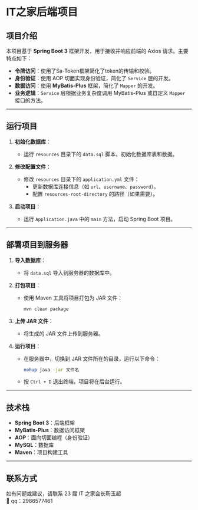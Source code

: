 
# IT之家后端项目

## 项目介绍

本项目基于 **Spring Boot 3** 框架开发，用于接收并响应前端的 Axios 请求。主要特点如下：

- **令牌访问**：使用了Sa-Token框架简化了token的传输和校验。
- **身份验证**：使用 AOP 切面实现身份验证，简化了 `Service` 层的开发。
- **数据访问**：使用 **MyBatis-Plus** 框架，简化了 `Mapper` 的开发。
- **业务逻辑**：`Service` 层根据业务复杂度调用 MyBatis-Plus 或自定义 `Mapper` 接口的方法。
    


---

## 运行项目

1. **初始化数据库**：
    - 运行 `resources` 目录下的 `data.sql` 脚本，初始化数据库表和数据。

2. **修改配置文件**：
    - 修改 `resources` 目录下的 `application.yml` 文件：
        - 更新数据库连接信息（如 `url`、`username`、`password`）。
        - 配置 `resources-root-directory` 的路径（如果需要）。

3. **启动项目**：
    - 运行 `Application.java` 中的 `main` 方法，启动 Spring Boot 项目。

---

## 部署项目到服务器

1. **导入数据库**：
    - 将 `data.sql` 导入到服务器的数据库中。

2. **打包项目**：
    - 使用 Maven 工具将项目打包为 JAR 文件：
      ```bash
      mvn clean package
      ```

3. **上传 JAR 文件**：
    - 将生成的 JAR 文件上传到服务器。

4. **运行项目**：
    - 在服务器中，切换到 JAR 文件所在的目录，运行以下命令：
      ```bash
      nohup java -jar 文件名
      ```
    - 按 `Ctrl + D` 退出终端，项目将在后台运行。

---

## 技术栈

- **Spring Boot 3**：后端框架
- **MyBatis-Plus**：数据访问框架
- **AOP**：面向切面编程（身份验证）
- **MySQL**：数据库
- **Maven**：项目构建工具

---


## 联系方式

如有问题或建议，请联系
23 届 IT 之家会长靳玉超  
🐧 qq：2986577461

